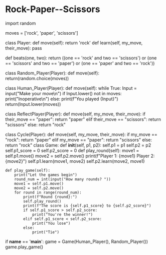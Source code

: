 # Rock-Paper--Scissors

import random

moves = ['rock', 'paper', 'scissors']

class Player:
    def move(self):
        return 'rock'
    def learn(self, my_move, their_move):
        pass

def beats(one, two):
    return ((one == 'rock' and two == 'scissors') or
            (one == 'scissors' and two == 'paper') or
            (one == 'paper' and two == 'rock'))

class Random_Player(Player):
    def move(self):
        return(random.choice(moves))

class Human_Player(Player):
    def move(self):
        while True:
            Input = input("Make your move\n")
            if Input.lower() not in moves:
                print("Inoperative\n")
            else:
                print(f"You played {Input}")
                return(Input.lower(moves))

class ReflectPlayer(Player):
    def move(self, my_move, their_move):
        if their_move == "paper":
            return "paper"
        elif their_move == "scissors":
            return "scissors"
        else:
            return "rock"



class Cycle(Player):
    def move(self, my_move, their_move):
        if my_move == "rock":
            return "paper"
        elif my_move == "paper":
            return "scissors"
        else:
            return "rock"
class Game:
    def __init__(self, p1, p2):
        self.p1 = p1
        self.p2 = p2
        self.p1_score = 0
        self.p2_score = 0
    def play_round(self):
        move1 = self.p1.move()
        move2 = self.p2.move()
        print(f"Player 1: {move1}  Player 2: {move2}")
        self.p1.learn(move1, move2)
        self.p2.learn(move2, move1)

    def play_game(self):
        print("Let the games begin")
        round_num = int(input("How many rounds? "))
        move1 = self.p1.move()
        move2 = self.p2.move()
        for round in range(round_num):
            print(f"Round {round}:")
            self.play_round()
            print(f"The score is {self.p1_score} to {self.p2_score}")
            if self.p1_score > self.p2_score:
                print("You're the winner!")
            elif self.p1_score < self.p2_score:
                print("You lose")
            else:
                print("Tie")


if __name__ == '__main__':
    game = Game(Human_Player(), Random_Player())
    game.play_game()

